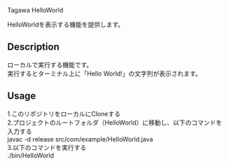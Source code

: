 Tagawa HelloWorld  
  
HelloWorldを表示する機能を提供します。  

## Description

ローカルで実行する機能です。  
実行するとターミナル上に「Hello World!」の文字列が表示されます。  

## Usage

1.このリポジトリをローカルにCloneする  
2.プロジェクトのルートフォルダ（HelloWorld）に移動し、以下のコマンドを入力する  
    javac -d release src/com/example/HelloWorld.java  
3.以下のコマンドを実行する  
    ./bin/HelloWorld  
